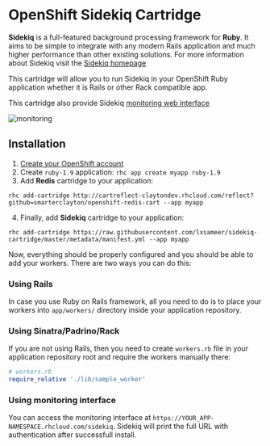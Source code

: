 # OpenShift Sidekiq Cartridge

**Sidekiq** is a full-featured background processing framework for **Ruby**. It aims to
be simple to integrate with any modern Rails application and much higher
performance than other existing solutions. For more information about Sidekiq
visit the [Sidekiq homepage](http://sidekiq.org/)

This cartridge will allow you to run Sidekiq in your OpenShift Ruby application
whether it is Rails or other Rack compatible app.

This cartridge also provide Sidekiq [monitoring web interface](https://github.com/mperham/sidekiq/wiki/Monitoring)

![monitoring](https://github.com/lxsameer/sidekiq-cartridge/raw/master/doc/sidekiq.png)

## Installation

1. [Create your OpenShift account](https://openshift.redhat.com/app/account/new)
2. Create `ruby-1.9` application: `rhc app create myapp ruby-1.9`
3. Add **Redis** cartridge to your application:

```
rhc add-cartridge http://cartreflect-claytondev.rhcloud.com/reflect?github=smarterclayton/openshift-redis-cart --app myapp
```

4. Finally, add **Sidekiq** cartridge to your application:

```
rhc add-cartridge https://raw.githubusercontent.com/lxsameer/sidekiq-cartridge/master/metadata/manifest.yml --app myapp
```

Now, everything should be properly configured and you should be able to add your
workers. There are two ways you can do this:

### Using Rails

In case you use Ruby on Rails framework, all you need to do is to place your
workers into `app/workers/` directory inside your application repository.

### Using Sinatra/Padrino/Rack

If you are not using Rails, then you need to create `workers.rb` file in your
application repository root and require the workers manually there:

```ruby
# workers.rb
require_relative './lib/sample_worker'
```

### Using monitoring interface

You can access the monitoring interface at `https://YOUR_APP-NAMESPACE.rhcloud.com/sidekiq`.
Sidekiq will print the full URL with authentication after successfull install.
